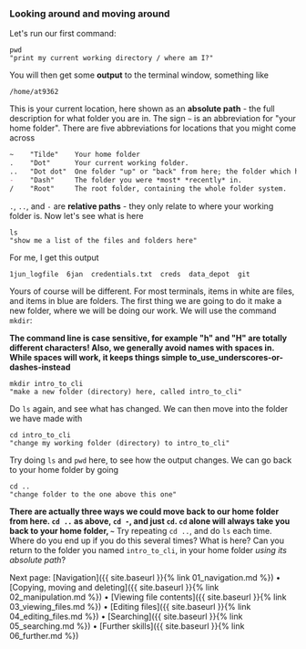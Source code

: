 ### Looking around and moving around

Let's run our first command:

```
pwd
"print my current working directory / where am I?"
```

You will then get some **output** to the terminal window, something like

```
/home/at9362
```

This is your current location, here shown as an **absolute path** - the full description for what folder you are in. The sign `~` is an abbreviation for "your home folder". There are five abbreviations for locations that you might come across

```markdown
~    "Tilde"    Your home folder
.    "Dot"      Your current working folder.
..   "Dot dot"  One folder "up" or "back" from here; the folder which holds the current working folder.
-    "Dash"     The folder you were *most* *recently* in.
/    "Root"     The root folder, containing the whole folder system.    
```

`.`, `..`, and `-` are **relative paths** - they only relate to where your working folder is. Now let's see what is here

```
ls
"show me a list of the files and folders here"
```

For me, I get this output

```
1jun_logfile  6jan  credentials.txt  creds  data_depot  git
```

Yours of course will be different. For most terminals, items in white are files, and items in blue are folders. The first thing we are going to do it make a new folder, where we will be doing our work. We will use the command `mkdir`:

**The command line is case sensitive, for example "h" and "H" are totally different characters! Also, we generally avoid names with spaces in. While spaces will work, it keeps things simple to_use_underscores-or-dashes-instead**

```
mkdir intro_to_cli
"make a new folder (directory) here, called intro_to_cli"
```

Do `ls` again, and see what has changed. We can then move into the folder we have made with

```
cd intro_to_cli
"change my working folder (directory) to intro_to_cli"
```

Try doing `ls` and `pwd` here, to see how the output changes. We can go back to your home folder by going

```
cd ..
"change folder to the one above this one"
```

**There are actually three ways we could move back to our home folder from here. `cd ..` as above, `cd -`, and just `cd`. `cd` alone will always take you back to your home folder, `~`** Try repeating `cd ..`, and do `ls` each time. Where do you end up if you do this several times? What is here? Can you return to the folder you named `intro_to_cli`, in your home folder *using its absolute path*?

Next page: [Navigation]({{ site.baseurl }}{% link 01_navigation.md %}) • [Copying, moving and deleting]({{ site.baseurl }}{% link 02_manipulation.md %}) • [Viewing file contents]({{ site.baseurl }}{% link 03_viewing_files.md %}) • [Editing files]({{ site.baseurl }}{% link 04_editing_files.md %}) • [Searching]({{ site.baseurl }}{% link 05_searching.md %}) • [Further skills]({{ site.baseurl }}{% link 06_further.md %})
